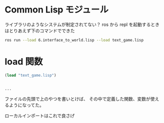 # Common Lisp モジュール

ライブラリのようなシステムが制定されてない？
ros から repl を起動するときはとりあえず下のコマンドでできた

```sh
ros run --load 6.interface_to_world.lisp --load text_game.lisp
```


# load 関数

```lisp
(load "text_game.lisp")


...
```

ファイルの先頭で上のやつを書いとけば、
その中で定義した関数、変数が使えるようになってた。

ローカルインポートはこれで良さげ
